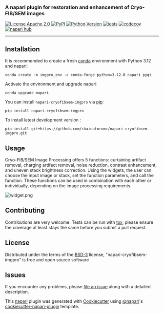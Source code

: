 ### A napari plugin for restoration and enhancement of Cryo-FIB/SEM images

[![License Apache 2.0](https://img.shields.io/pypi/l/napari-cryofibsem-imgpro.svg?color=green)](https://github.com/EMCRUMC/napari-cryofibsem-imgproc/blob/main/LICENSE)
[![PyPI](https://img.shields.io/pypi/v/napari-cryofibsem-imgpro.svg?color=green)](https://pypi.org/project/napari-cryofibsem-imgpro)
[![Python Version](https://img.shields.io/pypi/pyversions/napari-cryofibsem-imgpro.svg?color=green)](https://python.org)
[![tests](https://github.com/shainatorumc/napari-cryofibsem-imgpro/workflows/tests/badge.svg)](https://github.com/shainatorumc/napari-cryofibsem-imgpro/actions)
[![codecov](https://codecov.io/gh/shainatorumc/napari-cryofibsem-imgpro/branch/main/graph/badge.svg)](https://codecov.io/gh/shainatorumc/napari-cryofibsem-imgpro)
[![napari hub](https://img.shields.io/endpoint?url=https://api.napari-hub.org/shields/napari-cryofibsem-imgpro)](https://napari-hub.org/plugins/napari-cryofibsem-imgpro)

----------------------------------

<!--
Don't miss the full getting started guide to set up your new package:
https://github.com/napari/cookiecutter-napari-plugin#getting-started

and review the napari docs for plugin developers:
https://napari.org/stable/plugins/index.html
-->

## Installation
It is recommended to create a fresh [conda] environment with Python 3.12 and napari:

    conda create -n imgpro_env -c conda-forge python=3.12.0 napari pyqt
    
Activate the environment and upgrade napari:

    conda upgrade napari

You can install `napari-cryofibsem-imgpro` via [pip]:

    pip install napari-cryofibsem-imgpro

To install latest development version :

    pip install git+https://github.com/shainatorumc/napari-cryofibsem-imgpro.git

## Usage 
Cryo-FIB/SEM Image Processing offers 5 functions: curtaining artifact removal, charging artifact removal, noise reduction, contrast enhancement, and uneven stack brightness correction. Using the widgets, the user can choose the input image or stack, set the function parameters, and call the function. These functions can be used in combination with each other or individually, depending on the image processing requirements. 

![widget.png](docs%2Fimages%2Fwidget.png)

## Contributing

Contributions are very welcome. Tests can be run with [tox], please ensure
the coverage at least stays the same before you submit a pull request.

## License

Distributed under the terms of the [BSD-3] license,
"napari-cryofibsem-imgpro" is free and open source software

## Issues

If you encounter any problems, please [file an issue] along with a detailed description.

[napari]: https://github.com/napari/napari
[Cookiecutter]: https://github.com/audreyr/cookiecutter
[@napari]: https://github.com/napari
[MIT]: http://opensource.org/licenses/MIT
[BSD-3]: http://opensource.org/licenses/BSD-3-Clause
[GNU GPL v3.0]: http://www.gnu.org/licenses/gpl-3.0.txt
[GNU LGPL v3.0]: http://www.gnu.org/licenses/lgpl-3.0.txt
[Apache Software License 2.0]: http://www.apache.org/licenses/LICENSE-2.0
[Mozilla Public License 2.0]: https://www.mozilla.org/media/MPL/2.0/index.txt
[cookiecutter-napari-plugin]: https://github.com/napari/cookiecutter-napari-plugin

[file an issue]: https://github.com/shainatorumc/napari-cryofibsem-imgpro/issues

[napari]: https://github.com/napari/napari
[tox]: https://tox.readthedocs.io/en/latest/
[pip]: https://pypi.org/project/pip/
[PyPI]: https://pypi.org/
[conda]: https://docs.conda.io/en/latest/

This [napari] plugin was generated with [Cookiecutter] using [@napari]'s [cookiecutter-napari-plugin] template.
